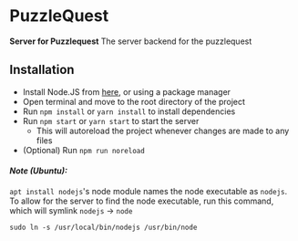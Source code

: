 # PuzzleQuest
**Server for Puzzlequest**
The server backend for the puzzlequest

## Installation

- Install Node.JS from [here](https://nodejs.org/en/download/), or using a package manager
- Open terminal and move to the root directory of the project
- Run `npm install` or `yarn install` to install dependencies
- Run `npm start` or `yarn start` to start the server
    - This will autoreload the project whenever changes are made to any files
- (Optional) Run `npm run noreload` 

#### *Note (Ubuntu):*
`apt install nodejs`'s node module names the node executable as `nodejs`. To allow for the server to find the node
executable, run this command, which will symlink `nodejs` -> `node`

`sudo ln -s /usr/local/bin/nodejs /usr/bin/node`


